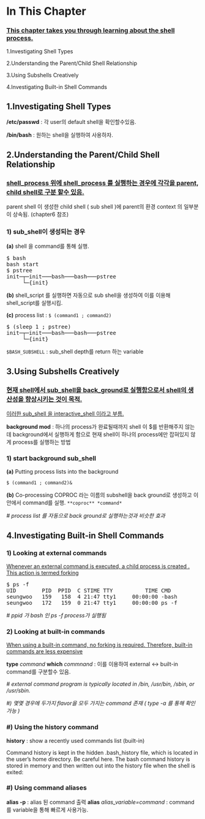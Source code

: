 # In This Chapter

### [This chapter takes you through learning about the shell process.]()

1.Investigating Shell Types

2.Understanding the Parent/Child Shell Relationship

3.Using Subshells Creatively

4.Investigating Built-in Shell Commands

1.Investigating Shell Types
----

**/etc/passwd**  : 각 user의 default shell을 확인할수있음.

**/bin/bash**   : 원하는 shell을 실행하여 사용하자.


2.Understanding the Parent/Child Shell Relationship
----
### [shell_process 위에 shell_process 를 실행하는 경우에 각각을 parent, child shell로 구분 할수 있음.]()

parent shell 이 생성한 child shell ( sub shell )에 parent의 환경 context 의 일부분이 상속됨. (chapter6 참조)

### 1) sub_shell이 생성되는 경우

**(a)** shell 을 command를 통해 실행.
<pre>
$ bash
bash start
$ pstree
init─┬─init───bash───bash───pstree
     └─{init}
</pre>

**(b)** shell_script 를 실행하면 자동으로 sub shell을 생성하여 이를 이용해 shell_script를 실행시킴.

**(c)** process list : `$ (command1 ; command2)`
<pre>
$ (sleep 1 ; pstree)
init─┬─init───bash───bash───pstree
     └─{init}
</pre>



`$BASH_SUBSHELL` :  sub_shell depth를 return 하는 variable




3.Using Subshells Creatively
-----
### [현재 shell에서 sub_shell을 back_ground로 실행함으로서 shell의 생산성을 향상시키는 것이 목적.]()
 [이러한 sub_shell 을 interactive_shell 이라고 부름.]()
 
**background mod** : 하나의 process가 완료될때까지 shell 이 $를 반환해주지 않는데 background에서 실행하게 함으로 현재 shell이 하나의 process에만 잡혀있지 않게 process를 실행하는 방법
 

### 1) start background sub_shell
**(a)**  Putting process lists into the background

`$ (command1 ; command2)&`

**(b)**  Co-processing 
COPROC 라는 이름의 subshell을 back ground로 생성하고 이 안에서 command를 실행. 
`**coproc** *command*`

*# process list 를 자동으로 back ground로 실행하는것과 비슷한 효과*

4.Investigating Built-in Shell Commands
-----
### 1) Looking at external commands
[Whenever an external command is executed, a child process is created . This action is termed forking]()
<pre>
$ ps -f
UID        PID  PPID  C STIME TTY          TIME CMD
seungwoo   159   158  4 21:47 tty1     00:00:00 -bash       
seungwoo   172   159  0 21:47 tty1     00:00:00 ps -f      
</pre>
*# ppid 가 bash 인 ps -f process가 실행됨*



### 2) Looking at built-in commands
[When using a built-in command, no forking is required. Therefore, built-in commands are less expensive]()

**type** *command*
**which** *commnand* : 이를 이용하여 external <-> built-in command를 구분할수 있음.

*# external command program is typically located in /bin, /usr/bin, /sbin, or /usr/sbin.*

*#) 몇몇 경우에 두가지 flavor을 모두 가지는 command 존재 ( type -a 를 통해 확인가능 )*


### #) Using the history command
**history** :  show a recently used commands list (built-in)

Command history is kept in the hidden .bash_history file, which is located in the user’s
home directory. Be careful here. The bash command history is stored in memory and then
written out into the history file when the shell is exited:

### #) Using command aliases
**alias -p** : alias 된 command 출력
**alias** *alias_variable=command* : command 를 variable을 통해 빠르게 사용가능.
